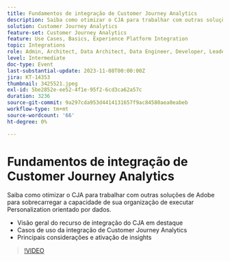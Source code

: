 ```yaml
---
title: Fundamentos de integração de Customer Journey Analytics
description: Saiba como otimizar o CJA para trabalhar com outras soluções de Adobe para sobrecarregar a capacidade de sua organização de executar Personalization orientado por dados.
solution: Customer Journey Analytics
feature-set: Customer Journey Analytics
feature: Use Cases, Basics, Experience Platform Integration
topic: Integrations
role: Admin, Architect, Data Architect, Data Engineer, Developer, Leader, User
level: Intermediate
doc-type: Event
last-substantial-update: 2023-11-08T00:00:00Z
jira: KT-14353
thumbnail: 3425521.jpeg
exl-id: 5be2852e-ee52-4f1e-95f2-6cd3ca62a57c
duration: 3236
source-git-commit: 9a297cda953d4414131657f9ac84580aea0eabeb
workflow-type: tm+mt
source-wordcount: '66'
ht-degree: 0%

---
```


# Fundamentos de integração de Customer Journey Analytics

Saiba como otimizar o CJA para trabalhar com outras soluções de Adobe para sobrecarregar a capacidade de sua organização de executar Personalization orientado por dados.

* Visão geral do recurso de integração do CJA em destaque
* Casos de uso da integração de Customer Journey Analytics
* Principais considerações e ativação de insights

>[!VIDEO](https://video.tv.adobe.com/v/3425521/?learn=on)

